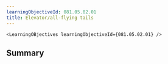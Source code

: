 ```yaml
---
learningObjectiveId: 081.05.02.01
title: Elevator/all-flying tails
---
```


```tsx eval
<LearningOBjectives learningObjectiveId={081.05.02.01} />
```

## Summary
